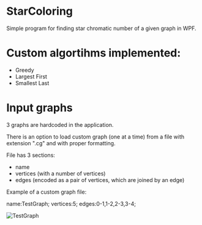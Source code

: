 # StarColoring

Simple program for finding star chromatic number of a given graph in WPF.

# Custom algortihms implemented:
- Greedy
- Largest First
- Smallest Last

# Input graphs
3 graphs are hardcoded in the application.

There is an option to load custom graph (one at a time) from a file with extension ".cg" and with proper formatting.

File has 3 sections:
- name
- vertices (with a number of vertices)
- edges (encoded as a pair of vertices, which are joined by an edge)

Example of a custom graph file:

name:TestGraph;
vertices:5;
edges:0-1,1-2,2-3,3-4;

![TestGraph](https://user-images.githubusercontent.com/38260620/120112714-3a668b80-c177-11eb-9f45-97544654b22d.png)


